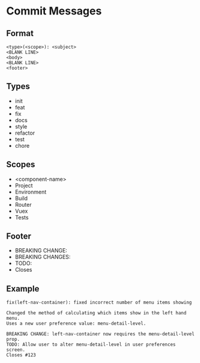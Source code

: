 # Commit Messages

## Format

```
<type>(<scope>): <subject>
<BLANK LINE>
<body>
<BLANK LINE>
<footer>
```

## Types

* init
* feat
* fix
* docs
* style
* refactor
* test
* chore

## Scopes

* &lt;component-name&gt;
* Project
* Environment
* Build
* Router
* Vuex
* Tests

## Footer

* BREAKING CHANGE:
* BREAKING CHANGES:
* TODO:
* Closes

## Example

```
fix(left-nav-container): fixed incorrect number of menu items showing

Changed the method of calculating which items show in the left hand menu.
Uses a new user preference value: menu-detail-level.

BREAKING CHANGE: left-nav-container now requires the menu-detail-level prop.
TODO: Allow user to alter menu-detail-level in user preferences screen.
Closes #123